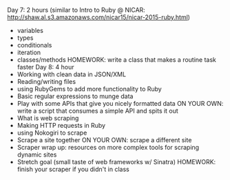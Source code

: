 Day 7: 2 hours (similar to Intro to Ruby @ NICAR: http://shaw.al.s3.amazonaws.com/nicar15/nicar-2015-ruby.html)
  * variables
  * types
  * conditionals
  * iteration
  * classes/methods
  HOMEWORK: write a class that makes a routine task faster
Day 8: 4 hour
  * Working with clean data in JSON/XML
  * Reading/writing files
  * using RubyGems to add more functionality to Ruby
  * Basic regular expressions to munge data
  * Play with some APIs that give you nicely formatted data
  ON YOUR OWN: write a script that consumes a simple API and spits it out
  * What is web scraping
  * Making HTTP requests in Ruby
  * using Nokogiri to scrape
  * Scrape a site together
  ON YOUR OWN: scrape a different site
  * Scraper wrap up: resources on more complex tools for scraping dynamic sites
  * Stretch goal (small taste of web frameworks w/ Sinatra)
  HOMEWORK: finish your scraper if you didn't in class